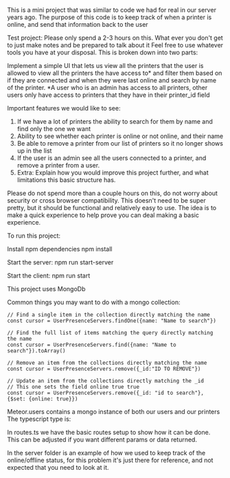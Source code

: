 This is a mini project that was similar to code we had for real in our server years ago. The purpose of this code is to keep track of when a printer is online, and send that information back to the user

Test project:
Please only spend a 2-3 hours on this. What ever you don't get to just make notes and be prepared to talk about it
Feel free to use whatever tools you have at your disposal.
This is broken down into two parts:

Implement a simple UI that lets us view all the printers that the user is allowed to view all the printers the have access to* and filter them based on if they are connected and when they were last online and search by name of the printer.
*A user who is an admin has access to all printers, other users only have access to printers that they have in their printer_id field

Important features we would like to see:

1. If we have a lot of printers the ability to search for them by name and find only the one we want
2. Ability to see whether each printer is online or not online, and their name
3. Be able to remove a printer from our list of printers so it no longer shows up in the list
4. If the user is an admin see all the users connected to a printer, and remove a printer from a user.
5. Extra: Explain how you would improve this project further, and what limitations this basic structure has.

Please do not spend more than a couple hours on this, do not worry about security or cross browser compatibility. This doesn't need to be super pretty, but it should be functional and relatively easy to use. The idea is to make a quick experience to help prove you can deal making a basic experience.

To run this project:

Install npm dependencies
npm install

Start the server:
npm run start-server

Start the client:
npm run start

This project uses MongoDb

Common things you may want to do with a mongo collection:

```
// Find a single item in the collection directly matching the name
const cursor = UserPresenceServers.findOne({name: "Name to search"})

// Find the full list of items matching the query directly matching the name
const cursor = UserPresenceServers.find({name: "Name to search"}).toArray()

// Remove an item from the collections directly matching the name
const cursor = UserPresenceServers.remove({_id:"ID TO REMOVE"})

// Update an item from the collections directly matching the _id
// This one sets the field online true true
const cursor = UserPresenceServers.remove({_id: "id to search"}, {$set: {online: true}})
```

Meteor.users contains a mongo instance of both our users and our printers
The typescript type is:

In routes.ts we have the basic routes setup to show how it can be done. This can be adjusted if you want different params or data returned.

In the server folder is an example of how we used to keep track of the online/offline status, for this problem it's just there for reference, and not expected that you need to look at it.
